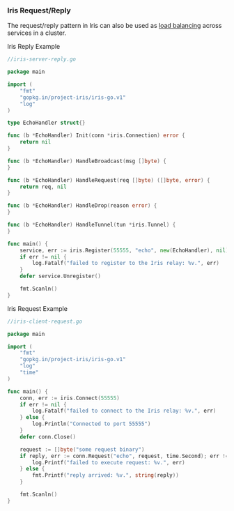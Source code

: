 ### Iris Request/Reply

The request/reply pattern in Iris can also be used as [load balancing](https://github.com/IrisMQ/book/blob/master/patterns/wq.md) across services in a cluster.

Iris Reply Example

```go
//iris-server-reply.go

package main

import (
	"fmt"
	"gopkg.in/project-iris/iris-go.v1"
	"log"
)

type EchoHandler struct{}

func (b *EchoHandler) Init(conn *iris.Connection) error {
	return nil
}

func (b *EchoHandler) HandleBroadcast(msg []byte) {
}

func (b *EchoHandler) HandleRequest(req []byte) ([]byte, error) {
	return req, nil
}

func (b *EchoHandler) HandleDrop(reason error) {
}

func (b *EchoHandler) HandleTunnel(tun *iris.Tunnel) {
}

func main() {
	service, err := iris.Register(55555, "echo", new(EchoHandler), nil)
	if err != nil {
		log.Fatalf("failed to register to the Iris relay: %v.", err)
	}
	defer service.Unregister()

	fmt.Scanln()
}
```

Iris Request Example

```go
//iris-client-request.go

package main

import (
	"fmt"
	"gopkg.in/project-iris/iris-go.v1"
	"log"
	"time"
)

func main() {
	conn, err := iris.Connect(55555)
	if err != nil {
		log.Fatalf("failed to connect to the Iris relay: %v.", err)
	} else {
		log.Println("Connected to port 55555")
	}
	defer conn.Close()

	request := []byte("some request binary")
	if reply, err := conn.Request("echo", request, time.Second); err != nil {
		log.Printf("failed to execute request: %v.", err)
	} else {
		fmt.Printf("reply arrived: %v.", string(reply))
	}

	fmt.Scanln()
}
```
